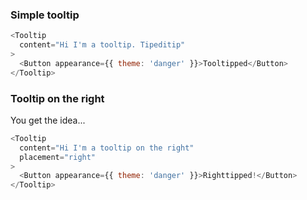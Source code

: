 ### Simple tooltip

```js
<Tooltip
  content="Hi I'm a tooltip. Tipeditip"
>
  <Button appearance={{ theme: 'danger' }}>Tooltipped</Button>
</Tooltip>
```

### Tooltip on the right

You get the idea...

```js
<Tooltip
  content="Hi I'm a tooltip on the right"
  placement="right"
>
  <Button appearance={{ theme: 'danger' }}>Righttipped!</Button>
</Tooltip>
```

